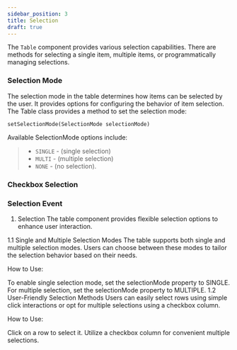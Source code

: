 ```yaml
---
sidebar_position: 3
title: Selection
draft: true
---
```


The `Table` component provides various selection capabilities. There are methods for selecting a single item, multiple items, or programmatically managing selections.

### Selection Mode

The selection mode in the table determines how items can be selected by the user. It provides options for configuring the behavior of item selection. The Table class provides a method to set the selection mode:

`setSelectionMode(SelectionMode selectionMode)`

Available SelectionMode options include:

>- `SINGLE` - (single selection) 
>- `MULTI` - (multiple selection)
>- `NONE` - (no selection).
### Checkbox Selection

### Selection Event

1. Selection
The table component provides flexible selection options to enhance user interaction.

1.1 Single and Multiple Selection Modes
The table supports both single and multiple selection modes. Users can choose between these modes to tailor the selection behavior based on their needs.

How to Use:

To enable single selection mode, set the selectionMode property to SINGLE.
For multiple selection, set the selectionMode property to MULTIPLE.
1.2 User-Friendly Selection Methods
Users can easily select rows using simple click interactions or opt for multiple selections using a checkbox column.

How to Use:

Click on a row to select it.
Utilize a checkbox column for convenient multiple selections.